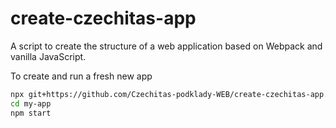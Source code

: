 # create-czechitas-app

A script to create the structure of a web application based on Webpack and vanilla JavaScript.

To create and run a fresh new app

```bash
npx git+https://github.com/Czechitas-podklady-WEB/create-czechitas-app.git my-app
cd my-app
npm start
```

